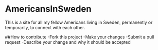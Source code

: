 # AmericansInSweden
This is a site for all my fellow Americans living in Sweden, permanently or temporarily, to connect with each other.

##How to contribute
-Fork this project
-Make your changes
-Submit a pull request
  -Describe your change and why it should be accepted
